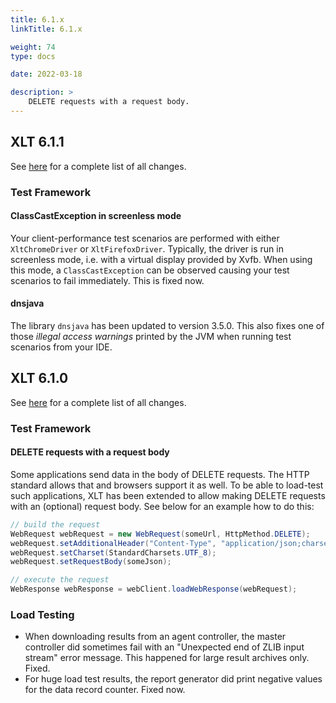 ```yaml
---
title: 6.1.x
linkTitle: 6.1.x

weight: 74
type: docs

date: 2022-03-18

description: >
    DELETE requests with a request body.
---
```


## XLT 6.1.1

See [here](https://github.com/Xceptance/XLT/milestone/19?closed=1) for a complete list of all changes.

### Test Framework

#### ClassCastException in screenless mode

Your client-performance test scenarios are performed with either `XltChromeDriver` or `XltFirefoxDriver`. Typically, the driver is run in screenless mode, i.e. with a virtual display provided by Xvfb. When using this mode, a `ClassCastException` can be observed causing your test scenarios to fail immediately. This is fixed now.

#### dnsjava

The library `dnsjava` has been updated to version 3.5.0. This also fixes one of those *illegal access warnings* printed by the JVM when running test scenarios from your IDE.



## XLT 6.1.0

See [here](https://github.com/Xceptance/XLT/milestone/17?closed=1) for a complete list of all changes.

### Test Framework

#### DELETE requests with a request body

Some applications send data in the body of DELETE requests. The HTTP standard allows that and browsers support it as well. To be able to load-test such applications, XLT has been extended to allow making DELETE requests with an (optional) request body. See below for an example how to do this:

```java
// build the request
WebRequest webRequest = new WebRequest(someUrl, HttpMethod.DELETE);
webRequest.setAdditionalHeader("Content-Type", "application/json;charset=UTF-8");
webRequest.setCharset(StandardCharsets.UTF_8);
webRequest.setRequestBody(someJson);

// execute the request
WebResponse webResponse = webClient.loadWebResponse(webRequest);
```

### Load Testing

* When downloading results from an agent controller, the master controller did sometimes fail with an "Unexpected end of ZLIB input stream" error message. This happened for large result archives only. Fixed.
* For huge load test results, the report generator did print negative values for the data record counter. Fixed now.
